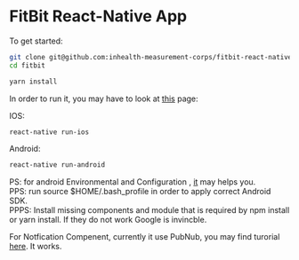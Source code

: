 # FitBit React-Native App

To get started:

```bash
git clone git@github.com:inhealth-measurement-corps/fitbit-react-native-app.git fitbit
cd fitbit

yarn install
```
In order to run it, you may have to look at [this](https://facebook.github.io/react-native/docs/getting-started) page:

IOS:
```bash
react-native run-ios
```

Android:
```bash
react-native run-android
```
PS: for android Environmental and Configuration , [it](https://facebook.github.io/react-native/docs/getting-started) may helps you.<br/> 
PPS: run source $HOME/.bash_profile in order to apply correct Android SDK.<br/>
PPPS: Install missing components and module that is required by npm install or yarn install. If they do not work Google is invincble.<br/>

For Notfication Compenent, currently it use PubNub, you may find turorial [here](https://www.pubnub.com/blog/react-native-push-notifications-ios-android/). It works.
